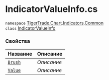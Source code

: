 
# IndicatorValueInfo.cs
`namespace` [TigerTrade.Chart](../../../../../TigerTrade.Chart.md).[Indicators](../../../../../TigerTrade.Chart/Indicators.md).[Common](../../../../../TigerTrade.Chart/Indicators/Common.md)  
    `class` [IndicatorValueInfo](../../IndicatorValueInfo.cs.md)

### Свойства
| Название | Описание |
| --- | --- |
| [`Brush`](./Свойства/Brush.md) | *Описание* |
| [`Value`](./Свойства/Value.md) | *Описание* |
